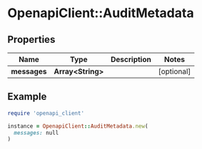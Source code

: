 # OpenapiClient::AuditMetadata

## Properties

| Name | Type | Description | Notes |
| ---- | ---- | ----------- | ----- |
| **messages** | **Array&lt;String&gt;** |  | [optional] |

## Example

```ruby
require 'openapi_client'

instance = OpenapiClient::AuditMetadata.new(
  messages: null
)
```

